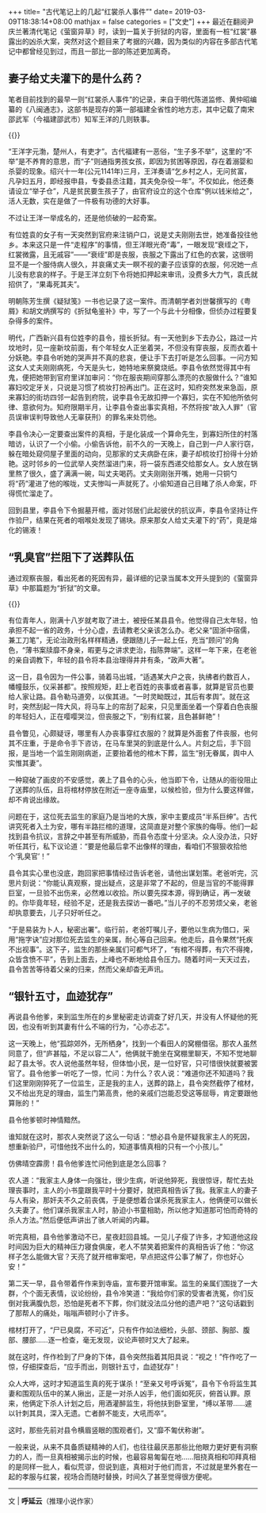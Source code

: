 +++
title= "古代笔记上的几起“红裳杀人事件”"
date= 2019-03-09T18:38:14+08:00
mathjax = false
categories = ["文史"]
+++
最近在翻阅尹庆兰著清代笔记《萤窗异草》时，读到一篇关于折狱的内容，里面有一桩“红裳”暴露出的凶杀大案，突然对这个题目来了考据的兴趣，因为类似的内容在多部古代笔记中都曾经见到过，而且一部比一部的陈述更加离奇。

## 妻子给丈夫灌下的是什么药？

笔者目前找到的最早一则“红裳杀人事件”的记录，来自于明代陈道监修、黄仲昭编纂的《八闽通志》，这部书是现存的第一部福建全省性的地方志，其中记载了南宋邵武军（今福建邵武市）知军王洋的几则轶事。

{{<img src="https://ian2.oss-cn-hangzhou.aliyuncs.com/clt6/20190309184042.png" alt="">}}

“王洋字元渤，楚州人，有吏才”。古代福建有一恶俗，“生子多不举”，这里的“不举”是不养育的意思，而“子”则通指男孩女孩，即因为贫困等原因，存在着溺婴和杀婴的现象。绍兴十一年(公元1141年)三月，王洋奏请“乞乡村之人，无问贫富，凡孕妇五月，即经报申县，专委县丞注籍，其夫免杂役一年”。不仅如此，他还奏请设立“举子仓”，凡是贫民要生孩子了，由官府设立的这个仓库“例以钱米给之”，活人无数，实在是做了一件极有功德的大好事。

不过让王洋一举成名的，还是他侦破的一起奇案。

有位姓袁的女子有一天突然到官府来注销户口，说是丈夫刚刚去世，她准备投往他乡。本来这只是一件“走程序”的事情，但王洋眼光奇“毒”，一眼发现“衰绖之下，红裳微露，且无戚容”——“衰绖”即是丧服，丧服之下露出了红色的衣裳，这很明显不是一个服侍病人很久，并哀痛丈夫一瞑不视的妻子应该穿的衣服，何况她一点儿没有悲哀的样子。于是王洋立刻下令将她扣押起来审讯，没费多大力气，袁氏就招供了，“果毒死其夫”。

明朝陈芳生撰《疑狱笺》一书也记录了这一案件。而清朝学者刘世馨撰写的《粤屑》和胡文炳撰写的《折狱龟鉴补》中，写了一个与此十分相像，但侦办过程要复杂得多的案件。

明代，广西新兴县有位姓李的县令，擅长折狱。有一天他到乡下去办公，路过一片坟地时，见一座新坟前面，有个年轻女人正坐着哭，不但没有穿丧服，反而衣着十分妖艳。李县令听她的哭声并不真的悲哀，便让手下去打听是怎么回事。一问方知这女人丈夫刚刚病死，今天是头七，她特地来祭奠烧纸。李县令依然觉得其中有鬼，便把她带到官府里详加审问：“你在服丧期间穿那么漂亮的衣服做什么？”谁知寡妇咬定牙关，只说是习惯了梳妆打扮再出门。正在这时，知府突然发来急函，原来寡妇的街坊四邻一起告到府院，说李县令无故扣押一个寡妇，实在不知他所依何律、意欲何为。知府限期半月，让李县令查出事实真相，不然将按“故入人罪”（官员误审误判导致他人无辜获刑）的罪名来处罚他。

李县令决心一定要查出案件的真相，于是化装成一个算命先生，到寡妇所住的村落暗访，认识了一个小偷。小偷告诉他，前不久的一天晚上，自己到一户人家行窃，躲在暗处窥伺屋子里面的动向，见那家的丈夫病卧在床，妻子却梳妆打扮得十分娇艳。这时邻乡的一位武举人突然溜进门来，将一袋东西递交给那女人。女人放在锅里熬了很久，盛了满满一碗，叫丈夫喝药。丈夫刚刚张开嘴，她用一只铜勺将“药”灌进了他的喉咙，丈夫惨叫一声就死了。小偷知道自己目睹了杀人命案，吓得慌忙溜走了。

回到县里，李县令下令掘墓开棺，面对邻居们此起彼伏的抗议声，李县令坚持让仵作验尸，结果在死者的咽喉处发现了锡块。原来那女人给丈夫灌下的“药”，竟是熔化的锡液！

## “乳臭官”拦阻下了送葬队伍

通过观察丧服，看出死者的死因有异，最详细的记录当属本文开头提到的《萤窗异草》中那篇题为“折狱”的文章。

{{<img src="https://ian2.oss-cn-hangzhou.aliyuncs.com/clt6/20190309184120.png" alt="">}}

有位青年人，刚满十八岁就考取了进士，被授任某县县令。他觉得自己太年轻，怕承担不起一省的政务，十分心虚，去请教老父亲该怎么办。老父亲“固浙中宿儒，兼工刀笔”，无论治政刑名样样精通，便跟随儿子一起上任，充当“顾问”的角色，“薄书案牍靡不身亲，暇更与之讲求吏治，指陈弊端”。这样一年下来，在老爸的亲自调教下，年轻的县令将本县治理得井井有条，“政声大著”。

这一日，县令因为一件公事，骑着马出城，“适遇某大户之丧，执绋者约数百人，幡幢鼓乐，仪采甚都”。按照规矩，赶上老百姓的丧事或者喜事，就算是官员也要给人家让路。县令勒马道旁，以俟其进。“一时灵眑既过，其后有孝舆”。就在这时，突然刮起一阵大风，将马车上的帘刮了起来，只见里面坐着一个穿着白色丧服的年轻妇人，正在嘤嘤哭泣，但丧服之下，“别有红裳，且色甚鲜艳”！

县令瞥见，心颇疑讶，哪里有人办丧事穿红衣服的？就算是外面套了件丧服，也何其不庄重，于是命令手下咨访，在马车里哭的到底是什么人。片刻之后，手下回报，是当地一个监生刚刚病逝，正要抬着他的棺木下葬，监生“别无眷属，舆中人实惟其妻”。

一种窥破了画皮的不安感觉，袭上了县令的心头，他当即下令，让随从的衙役阻止了送葬的队伍，且将棺材停放在附近一座寺庙里，以候检验，但为什么要这样做，却不肯说出缘故。

问题在于，这位死去监生的家庭乃是当地的大族，家中主要成员“半系巨绅”。古代讲究死者入土为安，哪有半路拦棺的道理，这简直是对整个家族的侮辱。他们一起找到县令抗议，言辞之中甚至有所威胁，而县令态度十分坚决。众人没办法，只好听任其行，私下议论道：“要是他最后拿不出像样的理由，看咱们不狠狠收拾他个‘乳臭官’！”

县令其实心里也没底，跑回家把事情经过告诉老爸，请他出谋划策。老爸听完，沉思片刻说：“你能认真观察，提出疑点，这是非常了不起的，但是当官的不能得罪巨室，一旦验不出伤来，必然难以收拾。所以要先探本源，得到确证，再一发破的。你毕竟年轻，经验不足，还是我去探访一番吧。”当儿子的不忍劳烦父亲，老爸却执意要去，儿子只好听任之。

“于是易装为卜人，秘密出署”。临行前，老爸叮嘱儿子，要他以生病为借口，采用“拖字诀”应对那位死去监生的亲属，耐心等自己回来。他走后，县令果然“托疾不出视事”。这下子，监生的那些亲属们可都气坏了，“有棺不得葬，有穴不得掩，众皆含愤不平”，告到上面去，上峰也不断地给县令压力。随着时间一天天过去，县令苦苦等待着父亲的归来，然而父亲却杳无声讯。

## “银针五寸，血迹犹存”

再说县令他爹，来到监生所在的乡里秘密走访调查了好几天，并没有人怀疑他的死因，也没有听到其妻有什么不端的行为，“心亦忐忑”。

这一天晚上，他“孤踪郊外，无所栖身”，找到一个看田人的窝棚借宿。那农人虽然同意了，但“庐甚隘，不足以容二人”，他俩就干脆坐在窝棚里聊天，不知不觉地聊起了县太爷。农人说他虽然年轻，但体恤小民，是一位好官，只可惜很快就要被罢官了。县令他爹一听吃了一惊，忙问：为什么？农人说：“难道你还不知道吗？我们这里刚刚猝死了一位监生，正是我的主人，送葬的路上，县令突然截停了棺材，又不给出充足的理由，监生门第高贵，他的亲戚们岂能忍受这等屈辱，肯定要跟他算账的！”

县令他爹顿时神情黯然。

谁知就在这时，那农人突然说了这么一句话：“想必县令是怀疑我家主人的死因，想重新验尸，可惜他找不出什么的，知道事情真相的只有一个小孩儿。”

仿佛晴空霹雳！县令他爹连忙问他到底是怎么回事？

农人道：“我家主人身体一向强壮，很少生病，听说他猝死，我很惊讶，帮忙去处理丧事时，主人的小书童跟我平时十分要好，就把真相告诉了我。我家主人的妻子与人有染，那奸夫不久之前丧偶，于是便想着合谋杀死我家主人，他俩便可以做长久夫妻了。他们谋杀我家主人时，胁迫小书童相助，所以他才知道那可怕而奇特的杀人方法。”然后便低声讲出了骇人听闻的内幕。

听完真相，县令他爹激动不已，星夜赶回县城。一见儿子瘦了许多，才知道他这段时间因为巨大的精神压力寝食俱废，老人不禁笑着把案件的真相告诉了他：“你这样子怎么能做大官？天亮了就开棺审案吧，早点把这件公事了解了，你也好心安！”

第二天一早，县令带着仵作来到寺庙，宣布要开馆审案。监生的亲属们围拢了一大群，个个面无表情，议论纷纷，县令冷笑道：“我给你们家的受害者洗冤，你们反倒对我满腹仇怨，恐怕是死者不下葬，你们就没法瓜分他的遗产吧？”这句话戳到了那帮人的痛处，嗡嗡声顿时小了许多。

棺材打开了，“尸已臭腐，不可近”，只有仵作如法细检，头部、颈部、胸部、腹部、腰部……逐一检查，毫无发现，议论声顿时又大了起来。

就在这时，仵作检到了尸身的下体，县令突然指着其阳具说：“视之！”仵作吃了一惊，仔细探查后，“应手而出，则银针五寸，血迹犹存”！

众人大哗，这时才知道监生真的死于谋杀！“至亲又号呼诉冤”，县令下令将监生其妻和围观队伍中的某人揪出，正是一对杀人凶手，他们面如死灰，俯首认罪。原来，他俩定下杀人计划之后，用酒灌醉监生，将他扶到卧室里，“缚以革带……遽以针刺其具，深入无遗。亡者醉不能支，大吼而卒”。

这时，那些先前对县令横眉竖眼的围观者们，又“靡不匍伏称谢”。

一般来说，从来不具备质疑精神的人们，也往往最厌恶那些比他眼力更好更有洞察力的人，而一旦真相被揭示出的时候，也最容易匍匐在地……阻挠真相和叩拜真相的是同样一批人，看似荒谬，但说到底，真相对于他们而言，不过就是里外套在一起的孝服与红裳，视场合而随时替换，时间久了甚至觉得很方便呢。

---
文 | **呼延云**（推理小说作家）
